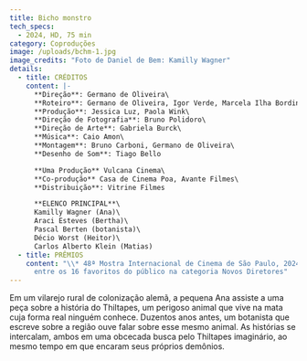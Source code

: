 ```yaml
---
title: Bicho monstro
tech_specs:
  - 2024, HD, 75 min
category: Coproduções
image: /uploads/bchm-1.jpg
image_credits: "Foto de Daniel de Bem: Kamilly Wagner"
details:
  - title: CRÉDITOS
    content: |-
      **Direção**: Germano de Oliveira\
      **Roteiro**: Germano de Oliveira, Igor Verde, Marcela Ilha Bordin\
      **Produção**: Jessica Luz, Paola Wink\
      **Direção de Fotografia**: Bruno Polidoro\
      **Direção de Arte**: Gabriela Burck\
      **Música**: Caio Amon\
      **Montagem**: Bruno Carboni, Germano de Oliveira\
      **Desenho de Som**: Tiago Bello

      **Uma Produção** Vulcana Cinema\
      **Co-produção** Casa de Cinema Poa, Avante Filmes\
      **Distribuição**: Vitrine Filmes

      **ELENCO PRINCIPAL**\
      Kamilly Wagner (Ana)\
      Araci Esteves (Bertha)\
      Pascal Berten (botanista)\
      Décio Worst (Heitor)\
      Carlos Alberto Klein (Matias)
  - title: PRÊMIOS
    content: "\\* 48ª Mostra Internacional de Cinema de São Paulo, 2024: selecionado
      entre os 16 favoritos do público na categoria Novos Diretores"
---
```

Em um vilarejo rural de colonização alemã, a pequena Ana assiste a uma peça sobre a história do Thiltapes, um perigoso animal que vive na mata cuja forma real ninguém conhece. Duzentos anos antes, um botanista que escreve sobre a região ouve falar sobre esse mesmo animal. As histórias se intercalam, ambos em uma obcecada busca pelo Thiltapes imaginário, ao mesmo tempo em que encaram seus próprios demônios.
